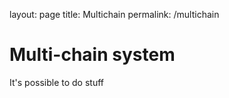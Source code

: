 layout: page
title: Multichain
permalink: /multichain

# Multi-chain system

It's possible to do stuff
